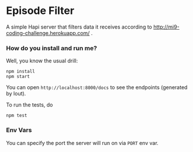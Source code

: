 # Episode Filter

A simple Hapi server that filters data it receives according to
http://mi9-coding-challenge.herokuapp.com/ .

### How do you install and run me?
Well, you know the usual drill:

    npm install
    npm start

You can open `http://localhost:8000/docs` to see the endpoints (generated by lout).

To run the tests, do

    npm test

### Env Vars 

You can specify the port the server will run on via `PORT` env var.
